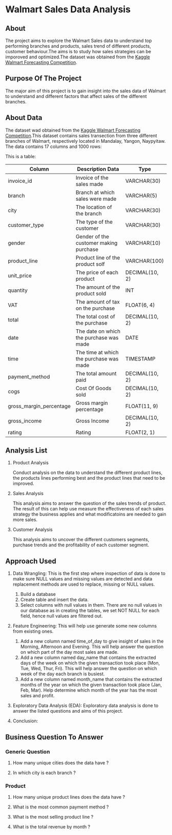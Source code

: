 # Walmart Sales Data Analysis
## About 
The project aims to explore the Walmart Sales data to understand top performing branches and products, sales trend of different products, customer behaviour.The aims is to study how sales strategies can be imporoved and optimized.The dataset was obtained from the [Kaggle Walmart Forecasting Competition](https://www.kaggle.com/c/walmart-recruiting-store-sales-forecasting).

## Purpose Of The Project
The major aim of this project is to gain insight into the sales data of Walmart to understand and different factors that affect sales of the different branches.

## About Data
The dataset wad obtained from the [Kaggle Walmart Forecasting Competition](https://www.kaggle.com/c/walmart-recruiting-store-sales-forecasting).This dataset contains sales transection from three different branches of Walmart, respectively located in Mandalay, Yangon, Naypyitaw. The data contains 17 columns and 1000 rows:

This is a table:

|Column	               |                 Description	Data                 |                   Type       |
|---                    |       ---                                        |        ---                    |
|invoice_id	           |        Invoice of the sales made	                 |             VARCHAR(30)       |
|branch	               |         Branch at which sales were made           |             	VARCHAR(5)       |
|city	                  |        The location of the branch	               |             VARCHAR(30)       |
|customer_type	          |        The type of the customer          	       |             VARCHAR(30)       |
|gender	                 |       Gender of the customer making purchase    |            	VARCHAR(10)      | 
|product_line	             |      Product line of the product solf          |             	VARCHAR(100)   |
|unit_price	               |     The price of each product	               |               DECIMAL(10, 2)   |
|quantity	                 |    The amount of the product sold	           |                 INT            |
|VAT	                      |   The amount of tax on the purchase	       |                 FLOAT(6, 4)      |
|total	                     |  The total cost of the purchase            |             	DECIMAL(10, 2)      |
|date	                     | The date on which the purchase was made       |             	DATE               |
|time	                     |     The time at which the purchase was made	 |                 TIMESTAMP      |
|payment_method	           |    The total amount paid	                     |             DECIMAL(10, 2)     |
|cogs	                     |     Cost Of Goods sold                        |             	DECIMAL(10, 2)     |
|gross_margin_percentage	   |     Gross margin percentage	                 |                 FLOAT(11, 9)    |
|gross_income	             |     Gross Income	                             |             DECIMAL(10, 2)      |
|rating                     |   	Rating	                                   |              FLOAT(2, 1)        |


## Analysis List
1. Product Analysis

   Conduct analysis on the data to understand the different product lines, the products lines performing best and the product lines that need to be improved.

2. Sales Analysis

   This analysis aims to answer the question of the sales trends of product. The result of this can help use measure the effectiveness of each sales strategy the business applies and what modificatoins are needed to gain more sales.

3. Customer Analysis

   This analysis aims to uncover the different customers segments, purchase trends and the profitability of each customer segment.

## Approach Used
1. Data Wrangling: This is the first step where inspection of data is done to make sure NULL values and missing values are detected and data replacement methods are used to replace, missing or NULL values.
   1. Build a database
   2. Create table and insert the data.
   3.  Select columns with null values in them. There are no null values in our database as in creating the tables, we set NOT NULL for each field, hence null values are filtered out.

1. Feature Engineering: This will help use generate some new columns from existing ones.
   1. Add a new column named time_of_day to give insight of sales in the Morning, Afternoon and Evening. This will help answer the question on which part of the day most sales are made.
   2. Add a new column named day_name that contains the extracted days of the week on which the given transaction took place (Mon, Tue, Wed, Thur, Fri). This will help answer the question on which week of the day       each branch is busiest.
   3. Add a new column named month_name that contains the extracted months of the year on which the given transaction took place (Jan, Feb, Mar). Help determine which month of the year has the most sales and 
      profit.
3. Exploratory Data Analysis (EDA): Exploratory data analysis is done to answer the listed questions and aims of this project.

4. Conclusion:



## Business Question To Answer
### Generic Question
1. How many unique cities does the data have ?

2. In which city is each branch ?

### Product
1. How many unique product lines does the data have ?

2. What is the most common payment method ?

3. What is the most selling product line ?

4. What is the total revenue by month ?

